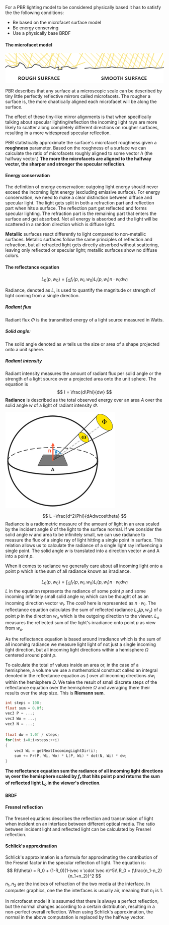 For a PBR lighting model to be considered physically based it has to satisfy the the following conditions:

+ Be based on the microfacet surface model
+ Be energy conserving
+ Use a physically base BRDF

#### The microfacet model

![avatar](..\image\microfacets_light_rays.png)

PBR describes that any surface at a microscopic scale can be described by tiny little perfectly reflective mirrors called microfacets. The rougher a surface is, the more chaotically aligned each microfacet will be along the surface.

The effect of these tiny-like mirror alignments is that when specifically talking about specular lighting/reflection the incoming light rays are more likely to scatter along completely different directions on rougher surfaces, resulting in a more widespread specular reflection.

PBR statistically approximate the surface's microfacet roughness given a **roughness** parameter. Based on the roughness of a surface we can calculate the ratio of microfacets roughly aligned to some vector $h$ (the halfway vector.) **The more the microfacets are aligned to the halfway vector, the sharper and stronger the specular reflection**.

#### Energy conservation

The definition of energy conservation: outgoing light energy should never exceed the incoming light energy (excluding emissive surface). For energy conservation, we need to make a clear distinction between diffuse and specular light. The light gets split in both a refraction part and reflection part when hits a surface. The reflection part get reflected and forms specular lighting. The refraction part is the remaining part that enters the surface and get absorbed. Not all energy is absorbed and the light will be scattered in a random direction which is diffuse light.

**Metallic** surfaces react differently to light compared to non-metallic surfaces. Metallic surfaces follow the same principles of reflection and refraction, but all refracted light gets directly absorbed without scattering, leaving only reflected or specular light; metallic surfaces show no diffuse colors.

#### The reflectance equation

$$
L_0(p, w_0) = \int_{\Omega}^{}f_r(p,w_i,w_0)L_i(p,w_i)n\cdot w_idw_i
$$

Radiance, denoted as $L$, is used to quantify the magnitude or strength of light coming from a single direction.

##### Radiant flux

Radiant flux $\Phi$ is the transmitted energy of a light source measured in Watts.

##### Solid angle: 

The solid angle denoted as $w$ tells us the size or area of a shape projected onto a unit sphere.

##### Radiant intensity

Radiant intensity measures the amount of radiant flux per solid angle or the strength of a light source over a projected area onto the unit sphere. The equation is
$$
I = \frac{d\Phi}{dw}
$$
**Radiance** is described as the total observed energy over an area $A$ over the solid angle $w$ of a light of radiant intensity $\Phi$.

![avatar](../image/radiance.png)

$$
L =\frac{d^2\Phi}{dAdwcos\theta}
$$
Radiance is a radiometric measure of the amount of light in an area scaled by the incident angle $\theta$ of the light to the surface normal. If we consider the solid angle $w$ and area to be infinitely small, we can use radiance to measure the flux of a single ray of light hitting a single point in surface. This relation allows us to calculate the radiance of a single light ray influencing a single point. The solid angle $w$ is translated into a direction vector $w$ and A into a point $p$.

When it comes to radiance we generally care about all incoming light onto a point p which is the sum of all radiance known as irradiance.

$$
L_0(p, w_0) = \int_{\Omega}^{}f_r(p,w_i,w_0)L_i(p,w_i)n\cdot w_idw_i
$$
$L$ in the equation represents the radiance of some point $p$ and some incoming infinitely small solid angle $w_i$ which can be thought of as an incoming direction vector $w_i$. The $cos\theta$ here is represented as $n\cdot w_i$. The reflectance equation calculates the sum of reflected radiance $L_o(p, w_o)$ of a point $p$ in the direction $w_o$ which is the outgoing direction to the viewer. $L_o$ measures the reflected sum of the light's irradiance onto point $p$ as view from $w_o$.

As the reflectance equation is based around irradiance which is the sum of all incoming radiance we measure light light of not just a single incoming light direction, but all incoming light directions within a hemisphere $\Omega$ centered around point $p$. 

To calculate the total of values inside an area or, in the case of a hemisphere, a volume we use a mathematical construct called an integral denoted in the reflectance equation as $\int$ over all incoming directions $dw_i$ within the hemisphere $\Omega$. We take the result of small discrete steps of the reflectance equation over the hemisphere $\Omega$ and averaging there their results over the step size. This is **Riemann sum**.

```c
int steps = 100;
float sum = 0.0f;
vec3 P = ...;
vec3 Wo = ...;
vec3 N = ...;

float dw = 1.0f / steps;
for(int i=0;i<steps;++i)
{
    vec3 Wi = getNextIncomingLightDir(i);
    sum += Fr(P, Wi, Wo) * L(P, Wi) * dot(N, Wi) * dw;
}
```

**The reflectance equation sum the radiance of all incoming light directions $w_i$  over the hemisphere scaled by $f_r$ that hits point p and returns the sum of reflected light $L_o$ in the viewer's direction**.

#### BRDF

























#### Fresnel reflection

The fresnel equations describes the reflection and transmission of light when incident on an interface between different optical media. The ratio between incident light and reflected light can be calculated by Fresnel reflection.

#### Schlick's approximation

Schlick's approximation is a formula for approximating the contribution of the Fresnel factor in the specular reflection of light. The equation is:
$$
R(\theta) = R_0 + (1-R_0)(1-\vec v \cdot \vec n)^5\\
R_0 = (\frac{n_1-n_2}{n_1+n_2})^2
$$
$n_1, n_2$ are the indices of refraction of the two media at the interface. In computer graphics, one the the interfaces is usually air, meaning that $n_1$ is 1.

In microfacet model it is assumed that there is always a perfect reflection, but the normal changes according to a certain distribution, resulting in a non-perfect overall reflection. When using Schlick's approximation, the normal in the above computation is replaced by the halfway vector.